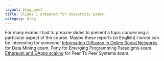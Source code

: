 ```yaml
---
layout: blog_post
title: Slides I prepared for University Exams.
category: blog
---
```

For many exams I had to prepare slides to present a topic concerning a particular aspect of the course. Maybe these reports (in English) I wrote can be interesting for someone:
[Information Diffusion in Online Social Networks](https://docs.google.com/presentation/d/1fYZyWVFhVZSivq6UZz0wSKH4JvsOhOqYw7OczCPP9PQ/edit?usp=sharing) for Data Mining exam.
[Pony](https://docs.google.com/presentation/d/1tVxvadWEhFBBeIu-kAlnfKKeGcUfZpB4aM8tT7wz5J0/edit?usp=sharing) for Emerging Programming Paradigms exam.
[Ethereum and ÐApps scaling](https://docs.google.com/presentation/d/1-uGFfivmRUoPol8JuuO4ppK4g7Xu0MsdxNnJRAW8ERw/edit?usp=sharing) for Peer To Peer Systems exam.